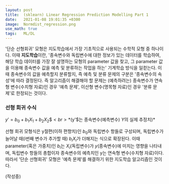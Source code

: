 ```yaml
---
layout: post
title:  (sklearn) Linear Regression Prediction Modelling Part 1
date:   2021-01-08 19:01:35 +0300
image:  Normdist_regression.png
use_math: true
tags:   ML/DL
---
```

'단순 선형회귀' 모형은 지도학습에서 가장 기초적으로 사용되는 수학적 모형 중 하나이다. 이때 <strong>지도학습</strong>이란, '종속변수와 독립변수에 대한 정보가 있는 데이터를 학습하여, 해당 학습 데이터를 가장 잘 설명하는 모형의 parameter 값을 찾고, 그 parameter 값을 이용해 종속변수 값을 예측 및 분류하는 작업을 하는' 기계학습 방식을 일컫는다. 이때 종속변수의 값을 예측할지 분류할지, 즉 예측 및 분류 문제의 구분은 '종속변수의 속성'에 따라 결정된다. 즉 알고리즘이 해결해야 할 문제는 (예측하려는) 종속변수가 연속형 변수(수치형 자료)인 경우 '예측 문제', 이산형 변수(명목형 자료)인 경우 '분류 문제'로 한정되는 것이다.

### 선형 회귀 수식

$y' = b_0 + b_1X_1 + b_2X_2\$<br>
*$(y'$는 종속변수(예측변수) $Y$의 실제 추정치)*

선형 회귀 모형식은 y절편(이하 편향치)인 $b_0$와 독립변수 항들로 구성되며, 독립변수가 늘어날 때(i번째 변수가 추가할 때) $b_iX_i$가 더해지는 식으로 확장된다. 이때 parameter(혹은 가중치)인 $b_i$는 $X_i$(독립변수)가 $y$(종속변수)에 미치는 영향을 나타내며, 독립변수 항들의 총합이자 종속변수의 예측치인 y는 연속형 변수(수치형 자료)이다. 따라서 '단순 선형회귀' 모형은 '예측 문제'를 해결하기 위한 지도학습 알고리즘인 것이다.

(작성중)